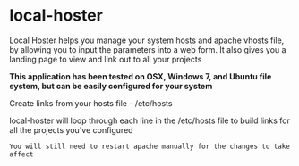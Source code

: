 local-hoster
============

Local Hoster helps you manage your system hosts and apache vhosts file, by allowing you to input the parameters into a web form.  It also gives you a landing page to view and link out to all your projects

<b>This application has been tested on OSX, Windows 7, and Ubuntu file system, but can be easily configured for your system</b>

Create links from your hosts file - /etc/hosts

local-hoster will loop through each line in the /etc/hosts file to build links for all the projects you've configured

```You will still need to restart apache manually for the changes to take affect```
